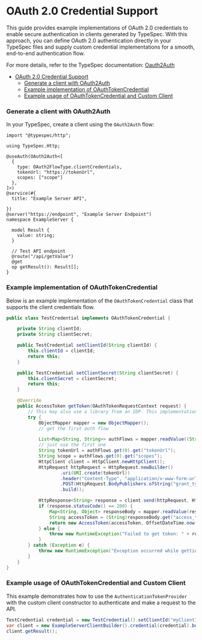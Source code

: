 # OAuth 2.0 Credential Support

This guide provides example implementations of OAuth 2.0 credentials to enable secure authentication in clients generated by TypeSpec.
With this approach, you can define OAuth 2.0 authentication directly in your TypeSpec files and supply custom credential implementations for a smooth, end-to-end authentication flow.

For more details, refer to the TypeSpec documentation: [Oauth2Auth](https://typespec.io/docs/libraries/http/reference/js-api/interfaces/oauth2auth/)

- [OAuth 2.0 Credential Support](#oauth-20-credential-support)
    - [Generate a client with OAuth2Auth](#generate-a-client-with-oauth2auth)
    - [Example implementation of OAuthTokenCredential](#example-implementation-of-oauthtokencredential)
    - [Example usage of OAuthTokenCredential and Custom Client](#example-usage-of-oauthtokencredential-and-custom-client)

### Generate a client with OAuth2Auth

In your TypeSpec, create a client using the `OAuth2Auth` flow:

```typespec
import "@typespec/http";

using TypeSpec.Http;

@useAuth(OAuth2Auth<[
  {
    type: OAuth2FlowType.clientCredentials,
    tokenUrl: "https://tokenUrl",
    scopes: ["scope"]
  },
]>)
@service(#{
  title: "Example Server API",

})
@server("https://endpoint", "Example Server Endpoint")
namespace ExampleServer {

  model Result {
    value: string;
  }

  // Test API endpoint
  @route("/api/getValue")
  @get
  op getResult(): Result[];
}
```

### Example implementation of OAuthTokenCredential

Below is an example implementation of the `OAuthTokenCredential` class that supports the client credentials flow.

```java
public class TestCredential implements OAuthTokenCredential {

    private String clientId;
    private String clientSecret;

    public TestCredential setClientId(String clientId) {
        this.clientId = clientId;
        return this;
    }

    public TestCredential setClientSecret(String clientSecret) {
        this.clientSecret = clientSecret;
        return this;
    }

    @Override
    public AccessToken getToken(OAuthTokenRequestContext request) {
        // This may also use a library from an IDP. This implementation simply performs the OAuth client credential flow.
        try {
            ObjectMapper mapper = new ObjectMapper();
            // get the first auth flow

            List<Map<String, String>> authFlows = mapper.readValue((String) request.getParams().get("auth_flows"), new TypeReference<List<Map<String, String>>>() {});
            // just use the first one
            String tokenUrl = authFlows.get(0).get("tokenUrl");
            String scope = authFlows.get(0).get("scopes");
            HttpClient client = HttpClient.newHttpClient();
            HttpRequest httpRequest = HttpRequest.newBuilder()
                    .uri(URI.create(tokenUrl))
                    .header("Content-Type", "application/x-www-form-urlencoded")
                    .POST(HttpRequest.BodyPublishers.ofString("grant_type=client_credentials&client_id=" + clientId + "&client_secret=" + clientSecret + "&scope=" + scope))
                    .build();

            HttpResponse<String> response = client.send(httpRequest, HttpResponse.BodyHandlers.ofString());
            if (response.statusCode() == 200) {
                Map<String, Object> responseBody = mapper.readValue(response.body(), Map.class);
                String accessToken = (String)responseBody.get("access_token");
                return new AccessToken(accessToken, OffsetDateTime.now().plusSeconds((Integer)responseBody.get("expires_in")));
            } else {
                throw new RuntimeException("Failed to get token: " + response.body());
            }
        } catch (Exception e) {
            throw new RuntimeException("Exception occurred while getting token", e);
        }
    }
}
```

### Example usage of OAuthTokenCredential and Custom Client

This example demonstrates how to use the `AuthenticationTokenProvider` with the custom client constructor to authenticate and make a request to the API.

```java
TestCredential credential = new TestCredential().setClientId("myClientId").setClientSecret("myClientSecret");
var client = new ExampleServerClientBuilder().credential(credential).build();
client.getResult();
```
